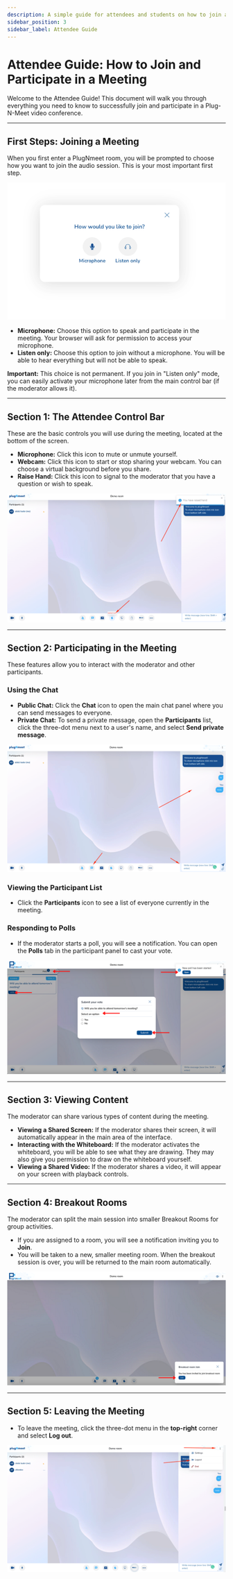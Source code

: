 ```yaml
---
description: A simple guide for attendees and students on how to join a meeting, participate, and use the features available in Plug-N-Meet.
sidebar_position: 3
sidebar_label: Attendee Guide
---
```


# Attendee Guide: How to Join and Participate in a Meeting

Welcome to the Attendee Guide! This document will walk you through everything you need to know to successfully join and participate in a Plug-N-Meet video conference.

---

## First Steps: Joining a Meeting

When you first enter a PlugNmeet room, you will be prompted to choose how you want to join the audio session. This is your most important first step.

![enter-the-room-min.png](/img/moderator/enter-the-room-min.png)

-   **Microphone:** Choose this option to speak and participate in the meeting. Your browser will ask for permission to access your microphone.
-   **Listen only:** Choose this option to join without a microphone. You will be able to hear everything but will not be able to speak.

**Important:** This choice is not permanent. If you join in "Listen only" mode, you can easily activate your microphone later from the main control bar (if the moderator allows it).

---

## Section 1: The Attendee Control Bar

These are the basic controls you will use during the meeting, located at the bottom of the screen.

-   **Microphone:** Click this icon to mute or unmute yourself.
-   **Webcam:** Click this icon to start or stop sharing your webcam. You can choose a virtual background before you share.
-   **Raise Hand:** Click this icon to signal to the moderator that you have a question or wish to speak.

![raise-hand-min.png](/img/moderator/raise-hand-min.png)

---

## Section 2: Participating in the Meeting

These features allow you to interact with the moderator and other participants.

### Using the Chat

-   **Public Chat:** Click the **Chat** icon to open the main chat panel where you can send messages to everyone.
-   **Private Chat:** To send a private message, open the **Participants** list, click the three-dot menu next to a user's name, and select **Send private message**.

![chatroom-min.png](/img/moderator/chatroom-min.png)

### Viewing the Participant List

-   Click the **Participants** icon to see a list of everyone currently in the meeting.

### Responding to Polls

-   If the moderator starts a poll, you will see a notification. You can open the **Polls** tab in the participant panel to cast your vote.

<img src="/img/moderator/attendee-poll-min.png" alt="Vote in a Poll" loading="lazy"/>

---

## Section 3: Viewing Content

The moderator can share various types of content during the meeting.

-   **Viewing a Shared Screen:** If the moderator shares their screen, it will automatically appear in the main area of the interface.
-   **Interacting with the Whiteboard:** If the moderator activates the whiteboard, you will be able to see what they are drawing. They may also give you permission to draw on the whiteboard yourself.
-   **Viewing a Shared Video:** If the moderator shares a video, it will appear on your screen with playback controls.

---

## Section 4: Breakout Rooms

The moderator can split the main session into smaller Breakout Rooms for group activities.

-   If you are assigned to a room, you will see a notification inviting you to **Join**.
-   You will be taken to a new, smaller meeting room. When the breakout session is over, you will be returned to the main room automatically.

<img src="/img/moderator/attendee-breakoutroom-min.png" alt="Join a Breakout Room" loading="lazy"/>

---

## Section 5: Leaving the Meeting

-   To leave the meeting, click the three-dot menu in the **top-right** corner and select **Log out**.

![logout-min.png](/img/moderator/logout-min.png)
